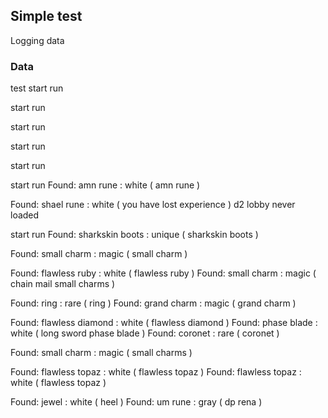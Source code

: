 ## Simple test

Logging data

### Data


test
start run

start run

start run

start run

start run

start run
Found: amn rune : white ( amn rune )


Found: shael rune : white ( you have lost experience )
d2 lobby never loaded

start run
Found: sharkskin boots : unique ( sharkskin boots )

Found: small charm : magic ( small charm )


Found: flawless ruby : white ( flawless ruby )
Found: small charm : magic ( chain mail small charms )

Found: ring : rare ( ring )
Found: grand charm : magic ( grand charm )


Found: flawless diamond : white ( flawless diamond )
Found: phase blade : white ( long sword phase blade )
Found: coronet : rare ( coronet )

Found: small charm : magic ( small charms )

Found: flawless topaz : white ( flawless topaz )
Found: flawless topaz : white ( flawless topaz )

Found: jewel : white ( heel )
Found: um rune : gray ( dp rena )

